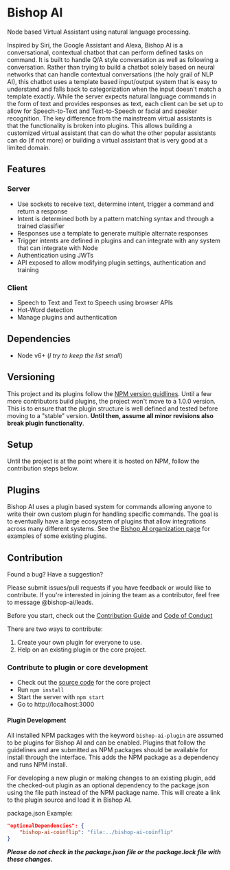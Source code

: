 # Bishop AI

Node based Virtual Assistant using natural language processing.

Inspired by Siri, the Google Assistant and Alexa, Bishop AI is a conversational, contextual chatbot that can perform defined tasks on command. It is built to handle Q/A style conversation as well as following a conversation. Rather than trying to build a chatbot solely based on neural networks that can handle contextual conversations (the holy grail of NLP AI), this chatbot uses a template based input/output system that is easy to understand and falls back to categorization when the input doesn't match a template exactly. While the server expects natural language commands in the form of text and provides responses as text, each client can be set up to allow for Speech-to-Text and Text-to-Speech or facial and speaker recognition. The key difference from the mainstream virtual assistants is that the functionality is broken into plugins. This allows building a customized virtual assistant that can do what the other popular assistants can do (if not more) or building a virtual assistant that is very good at a limited domain.

## Features

### Server

- Use sockets to receive text, determine intent, trigger a command and return a response
- Intent is determined both by a pattern matching syntax and through a trained classifier
- Responses use a template to generate multiple alternate responses
- Trigger intents are defined in plugins and can integrate with any system that can integrate with Node
- Authentication using JWTs
- API exposed to allow modifying plugin settings, authentication and training

### Client

- Speech to Text and Text to Speech using browser APIs
- Hot-Word detection
- Manage plugins and authentication

## Dependencies

- Node v6+ (_I try to keep the list small_)

## Versioning

This project and its plugins follow the [NPM version guidlines](https://docs.npmjs.com/getting-started/semantic-versioning). Until a few more contributors build plugins, the project won't move to a 1.0.0 version. This is to ensure that the plugin structure is well defined and tested before moving to a "stable" version. **Until then, assume all minor revisions also break plugin functionality**.

## Setup

Until the project is at the point where it is hosted on NPM, follow the contribution steps below.

## Plugins

Bishop AI uses a plugin based system for commands allowing anyone to write their own custom plugin for handling specific commands. The goal is to eventually have a large ecosystem of plugins that allow integrations across many different systems. See the [Bishop AI organization page](https://github.com/bishop-ai) for examples of some existing plugins.

## Contribution

Found a bug? Have a suggestion?

Please submit issues/pull requests if you have feedback or would like to contribute. If you're interested in joining the team as a contributor, feel free to message @bishop-ai/leads.

Before you start, check out the [Contribution Guide](https://github.com/bishop-ai/bishop-ai/blob/master/docs/CONTRIBUTING.md) and [Code of Conduct](https://github.com/bishop-ai/bishop-ai/blob/master/docs/CODE_OF_CONDUCT.md)

There are two ways to contribute: 

1. Create your own plugin for everyone to use. 
2. Help on an existing plugin or the core project.

### Contribute to plugin or core development

- Check out the [source code](https://github.com/bishop-ai/bishop-ai) for the core project
- Run `npm install`
- Start the server with `npm start`
- Go to http://localhost:3000

#### Plugin Development

All installed NPM packages with the keyword `bishop-ai-plugin` are assumed to be plugins for Bishop AI and can be enabled. 
Plugins that follow the guidelines and are submitted as NPM packages should be available for install through the interface. This adds the NPM package as a dependency and runs NPM install. 

For developing a new plugin or making changes to an existing plugin, add the checked-out plugin as an optional dependency to the package.json using the file path instead of the NPM package name. This will create a link to the plugin source and load it in Bishop AI.

package.json Example:
```json
"optionalDependencies": {
    "bishop-ai-coinflip": "file:../bishop-ai-coinflip"
}
```

**_Please do not check in the package.json file or the package.lock file with these changes._**
